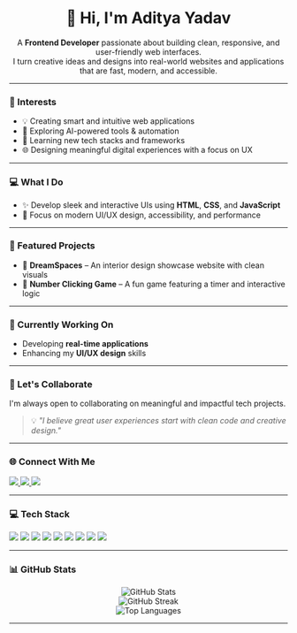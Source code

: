 <h1 align="center">👋 Hi, I'm Aditya Yadav</h1>

<p align="center">
  A <b>Frontend Developer</b> passionate about building clean, responsive, and user-friendly web interfaces.<br>
  I turn creative ideas and designs into real-world websites and applications that are fast, modern, and accessible.
</p>

---

### 🚀 Interests
- 💡 Creating smart and intuitive web applications  
- 🤖 Exploring AI-powered tools & automation  
- 🧠 Learning new tech stacks and frameworks  
- 🌐 Designing meaningful digital experiences with a focus on UX  

---

### 💻 What I Do
- ✨ Develop sleek and interactive UIs using **HTML**, **CSS**, and **JavaScript**  
- 🎨 Focus on modern UI/UX design, accessibility, and performance  

---

### 🌟 Featured Projects
- 🔹 **DreamSpaces** – An interior design showcase website with clean visuals  
- 🔹 **Number Clicking Game** – A fun game featuring a timer and interactive logic  

---

### 🌱 Currently Working On
- Developing **real-time applications**  
- Enhancing my **UI/UX design** skills  

---

### 🤝 Let's Collaborate
I'm always open to collaborating on meaningful and impactful tech projects.

> 💡 _"I believe great user experiences start with clean code and creative design."_

---

### 🌐 Connect With Me
<p align="left">
  <a href="https://instagram.com/y.aditya117" target="_blank">
    <img src="https://img.shields.io/badge/Instagram-%23E4405F.svg?logo=Instagram&logoColor=white" />
  </a>
  <a href="https://linkedin.com/in/aditya-yadav117" target="_blank">
    <img src="https://img.shields.io/badge/LinkedIn-%230077B5.svg?logo=linkedin&logoColor=white" />
  </a>
  <a href="mailto:iamaditya1176@gmail.com">
    <img src="https://img.shields.io/badge/Email-D14836?logo=gmail&logoColor=white" />
  </a>
</p>

---

### 💻 Tech Stack
<p align="left">
  <img src="https://img.shields.io/badge/html5-%23E34F26.svg?style=for-the-badge&logo=html5&logoColor=white" />
  <img src="https://img.shields.io/badge/css3-%231572B6.svg?style=for-the-badge&logo=css3&logoColor=white" />
  <img src="https://img.shields.io/badge/javascript-%23323330.svg?style=for-the-badge&logo=javascript&logoColor=%23F7DF1E" />
  <img src="https://img.shields.io/badge/c-%2300599C.svg?style=for-the-badge&logo=c&logoColor=white" />
  <img src="https://img.shields.io/badge/c++-%2300599C.svg?style=for-the-badge&logo=c%2B%2B&logoColor=white" />
  <img src="https://img.shields.io/badge/python-3670A0?style=for-the-badge&logo=python&logoColor=ffdd54" />
  <img src="https://img.shields.io/badge/Figma-%23F24E1E.svg?style=for-the-badge&logo=figma&logoColor=white" />
  <img src="https://img.shields.io/badge/Inkscape-e0e0e0?style=for-the-badge&logo=inkscape&logoColor=080A13" />
  <img src="https://img.shields.io/badge/Notion-%23000000.svg?style=for-the-badge&logo=notion&logoColor=white" />
</p>

---

### 📊 GitHub Stats
<p align="center">
  <img src="https://github-readme-stats.vercel.app/api?username=aditya-yadav1176&theme=tokyonight&hide_border=false" alt="GitHub Stats" />
  <br>
  <img src="https://nirzak-streak-stats.vercel.app/?user=aditya-yadav1176&theme=tokyonight&hide_border=false" alt="GitHub Streak" />
  <br>
  <img src="https://github-readme-stats.vercel.app/api/top-langs/?username=aditya-yadav1176&theme=tokyonight&hide_border=false&layout=compact" alt="Top Languages" />
</p>

---
